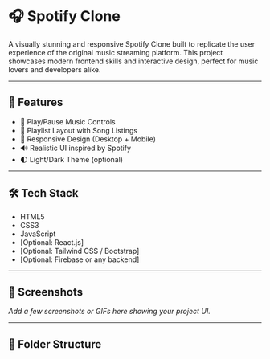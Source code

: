 # 🎧 Spotify Clone

A visually stunning and responsive Spotify Clone built to replicate the user experience of the original music streaming platform. This project showcases modern frontend skills and interactive design, perfect for music lovers and developers alike.

---

## 🚀 Features

- 🎵 Play/Pause Music Controls
- 📂 Playlist Layout with Song Listings
- 🎨 Responsive Design (Desktop + Mobile)
- 🔊 Realistic UI inspired by Spotify
- 🌓 Light/Dark Theme (optional)

---

## 🛠️ Tech Stack

- HTML5  
- CSS3  
- JavaScript  
- [Optional: React.js]  
- [Optional: Tailwind CSS / Bootstrap]  
- [Optional: Firebase or any backend]

---

## 📸 Screenshots

_Add a few screenshots or GIFs here showing your project UI._

---

## 📁 Folder Structure

